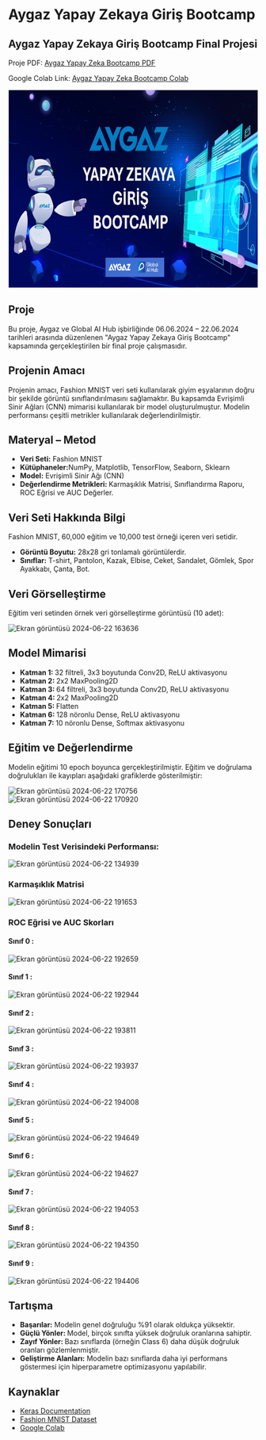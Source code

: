 <h1> Aygaz Yapay Zekaya Giriş Bootcamp</h1>
  <h2> Aygaz Yapay Zekaya Giriş Bootcamp Final Projesi </h2>
  <p> Proje PDF: <a href="Aygaz.Bootcamp.pdf" download>Aygaz Yapay Zeka Bootcamp PDF </a></p>
  <p> Google Colab Link: <a href="https://colab.research.google.com/drive/1XD47zCzj9BrPj6p8_En0dBOa50H9bEGV?usp=sharing"> Aygaz Yapay Zeka Bootcamp Colab </a></p>
  <img src="AygazBootcamp.jpg" width="700" height="400"></a>

 <h2> Proje </h2>

  <p> Bu proje, Aygaz ve Global AI Hub işbirliğinde 06.06.2024 – 22.06.2024 tarihleri arasında düzenlenen "Aygaz Yapay Zekaya Giriş Bootcamp" kapsamında gerçekleştirilen bir final proje çalışmasıdır.
</p>

 <h2> Projenin Amacı </h2>
  <p>Projenin amacı, Fashion MNIST veri seti kullanılarak giyim eşyalarının doğru bir şekilde görüntü sınıflandırılmasını sağlamaktır. Bu kapsamda Evrişimli Sinir Ağları (CNN) mimarisi kullanılarak bir model oluşturulmuştur. Modelin performansı çeşitli metrikler kullanılarak değerlendirilmiştir.</p>

 <h2> Materyal – Metod </h2>
  <p>
   <ul>
     <li><b>Veri Seti:</b> Fashion MNIST</li>
     <li><b>Kütüphaneler:</b>NumPy, Matplotlib, TensorFlow, Seaborn, Sklearn</li>
     <li><b> Model:</b> Evrişimli Sinir Ağı (CNN) </li>
     <li> <b> Değerlendirme Metrikleri: </b> Karmaşıklık Matrisi, Sınıflandırma Raporu, ROC Eğrisi ve AUC Değerler.</li>
   </ul>
  </p>

 <h2> Veri Seti Hakkında Bilgi</h2>
 <p> Fashion MNIST, 60,000 eğitim ve 10,000 test örneği içeren veri 
setidir.</p>
 <p> 
  <ul>
   <li><b>Görüntü Boyutu:</b> 28x28 gri tonlamalı görüntülerdir.</li>
   <li><b>Sınıflar:</b> T-shirt, Pantolon, Kazak, Elbise, Ceket, Sandalet, Gömlek, Spor Ayakkabı, Çanta, Bot. </li>
  </ul>
 </p>

<h2> Veri Görselleştirme </h2>
 <p> Eğitim veri setinden örnek veri görselleştirme görüntüsü (10 adet):</p>

 ![Ekran görüntüsü 2024-06-22 163636](https://github.com/nuricakir/AygazYapayZeka/assets/112883476/7fe3afb3-ef14-4b13-a872-8e7bbb7cafdd)

 <h2> Model Mimarisi </h2>
  <p>
   <ul>
    <li> <b> Katman 1: </b> 32 filtreli, 3x3 boyutunda Conv2D, ReLU aktivasyonu  </li>
    <li> <b> Katman 2: </b> 2x2 MaxPooling2D  </li>
    <li> <b> Katman 3: </b>  64 filtreli, 3x3 boyutunda Conv2D, ReLU aktivasyonu  </li>
    <li> <b> Katman 4: </b> 2x2 MaxPooling2D  </li>
    <li> <b> Katman 5: </b> Flatten  </li>
    <li> <b> Katman 6: </b> 128 nöronlu Dense, ReLU aktivasyonu  </li>
    <li> <b> Katman 7: </b> 10 nöronlu Dense, Softmax aktivasyonu  </li>
   </ul>
  </p>

 <h2> Eğitim ve Değerlendirme</h2>
  <p> Modelin eğitimi 10 epoch boyunca gerçekleştirilmiştir. Eğitim ve doğrulama doğrulukları ile kayıpları aşağıdaki grafiklerde gösterilmiştir:</p>

  ![Ekran görüntüsü 2024-06-22 170756](https://github.com/nuricakir/AygazYapayZeka/assets/112883476/da6c2ded-7685-4e02-b36e-449d67800888)
  ![Ekran görüntüsü 2024-06-22 170920](https://github.com/nuricakir/AygazYapayZeka/assets/112883476/5275ae56-6a3c-4b67-b51d-bfd179d2179d)

 <h2> Deney Sonuçları </h2>

  <h3> Modelin Test Verisindeki Performansı:</h3>

  ![Ekran görüntüsü 2024-06-22 134939](https://github.com/nuricakir/AygazYapayZeka/assets/112883476/55e64717-ec24-4ec5-ad10-a9e80fc5081a) 


  <h3> Karmaşıklık Matrisi </h3>

   ![Ekran görüntüsü 2024-06-22 191653](https://github.com/nuricakir/AygazYapayZeka/assets/112883476/e62a82f4-cc4a-4696-9063-c668b4e37378)

  <h3> ROC Eğrisi ve AUC Skorları </h3>

 <h4> <b> Sınıf 0 : </b> </h4>
    
  ![Ekran görüntüsü 2024-06-22 192659](https://github.com/nuricakir/AygazYapayZeka/assets/112883476/78af19a5-762e-4c96-a975-a3d4fdde1f06) 
  
  <h4> <b> Sınıf 1 : </b> </h4>
    
  ![Ekran görüntüsü 2024-06-22 192944](https://github.com/nuricakir/AygazYapayZeka/assets/112883476/bdae513d-411a-481f-8820-49820215e0dc)

  <h4> <b> Sınıf 2 : </b> </h4>

  ![Ekran görüntüsü 2024-06-22 193811](https://github.com/nuricakir/AygazYapayZeka/assets/112883476/fa414c29-f3a3-4cb5-b411-279655cf1a65)

  <h4> <b> Sınıf 3 : </b> </h4>

  ![Ekran görüntüsü 2024-06-22 193937](https://github.com/nuricakir/AygazYapayZeka/assets/112883476/4509e7c8-eaf4-4a92-a2ac-80635818c14b)

  <h4> <b> Sınıf 4 : </b> </h4>

  ![Ekran görüntüsü 2024-06-22 194008](https://github.com/nuricakir/AygazYapayZeka/assets/112883476/26e49d73-7935-4239-b97b-31cb19b44a45)

  <h4> <b> Sınıf 5 : </b> </h4>

  ![Ekran görüntüsü 2024-06-22 194649](https://github.com/nuricakir/AygazYapayZeka/assets/112883476/2a0a4261-4c0c-47e4-ba16-53815e1d8a89)


  <h4> <b> Sınıf 6 : </b> </h4>
  
  ![Ekran görüntüsü 2024-06-22 194627](https://github.com/nuricakir/AygazYapayZeka/assets/112883476/d04473f1-633c-4876-a04a-c4e24b471ae4)

  <h4> <b> Sınıf 7 : </b> </h4>

  ![Ekran görüntüsü 2024-06-22 194053](https://github.com/nuricakir/AygazYapayZeka/assets/112883476/45ebc471-5a8c-4918-9694-ca3fb008ad2c)

  <h4> <b> Sınıf 8 : </b> </h4>

  ![Ekran görüntüsü 2024-06-22 194350](https://github.com/nuricakir/AygazYapayZeka/assets/112883476/244ac580-4e6b-4f4c-98b4-6540056a2e38)


  <h4> <b> Sınıf 9 : </b> </h4>

  ![Ekran görüntüsü 2024-06-22 194406](https://github.com/nuricakir/AygazYapayZeka/assets/112883476/9fb48fae-b106-4745-a25e-ac0bc2602383)

<h2> Tartışma </h2>
 <p>
  <ul>
   <li> <b> Başarılar:</b> Modelin genel doğruluğu %91 olarak oldukça yüksektir.</li>
   <li> <b> Güçlü Yönler: </b> Model, birçok sınıfta yüksek doğruluk oranlarına sahiptir. </li>
   <li> <b> Zayıf Yönler: </b> Bazı sınıflarda (örneğin Class 6) daha düşük doğruluk oranları gözlemlenmiştir.</li>
   <li> <b> Geliştirme Alanları:</b>  Modelin bazı sınıflarda daha iyi performans göstermesi için hiperparametre optimizasyonu yapılabilir.</li>
  </ul>
 </p>
<h2> Kaynaklar </h2>
 <p>
  <ul>
   <li> <a href="https://keras.io/"> Keras Documentation</a></li>
   <li> <a href="https://github.com/zalandoresearch/fashion-mnist">Fashion MNIST Dataset</a></li>
    <li> <a href="https://colab.google">Google Colab</a></li>
  </ul>
</p>


